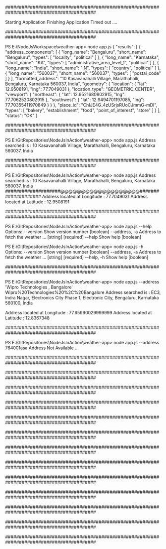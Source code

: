 #########################################################################################

Starting Application
Finishing Application
Timed out ....

#########################################################################################

PS E:\NodeJsWorkspace\weather-app> node app.js
{
  "results": [
    {
      "address_components": [
        {
          "long_name": "Bengaluru",
          "short_name": "Bengaluru",
          "types": [
            "locality",
            "political"
          ]
        },
        {
          "long_name": "Karnataka",
          "short_name": "KA",
          "types": [
            "administrative_area_level_1",
            "political"
          ]
        },
        {
          "long_name": "India",
          "short_name": "IN",
          "types": [
            "country",
            "political"
          ]
        },
        {
          "long_name": "560037",
          "short_name": "560037",
          "types": [
            "postal_code"
          ]
        }
      ],
      "formatted_address": "10 Kasavanahalli Village, Marathahalli, Bengaluru, Karnataka 560037, India",
      "geometry": {
        "location": {
          "lat": 12.9508191,
          "lng": 77.7049031
        },
        "location_type": "GEOMETRIC_CENTER",
        "viewport": {
          "northeast": {
            "lat": 12.9521680802915,
            "lng": 77.7062520802915
          },
          "southwest": {
            "lat": 12.9494701197085,
            "lng": 77.70355411970849
          }
        }
      },
      "place_id": "ChIJE4G_4zUSrjsRUoCJmmG-mDI",
      "types": [
        "bakery",
        "establishment",
        "food",
        "point_of_interest",
        "store"
      ]
    }
  ],
  "status": "OK"
}

#########################################################################################

PS E:\GitRepositories\NodeJsInAction\weather-app> node app.js
Address searched is : 10 Kasavanahalli Village, Marathahalli, Bengaluru, Karnataka 560037, India

#########################################################################################

PS E:\GitRepositories\NodeJsInAction\weather-app> node app.js
Address searched is : 10 Kasavanahalli Village, Marathahalli, Bengaluru, Karnataka 560037, India
####################@@@@@@@@@@@@@@@@@@@####################
Address located at Longitude : 77.7049031
Address located at Latitude : 12.9508191

#########################################################################################

PS E:\GitRepositories\NodeJsInAction\weather-app> node app.js --help
Options:
  --version      Show version number                                   [boolean]
  --address, -a  Address to fetch the weather ...            [string] [required]
  --help         Show help                                             [boolean]

PS E:\GitRepositories\NodeJsInAction\weather-app> node app.js -h
Options:
  --version      Show version number                                   [boolean]
  --address, -a  Address to fetch the weather ...            [string] [required]
  --help, -h     Show help                                             [boolean]

#########################################################################################

PS E:\GitRepositories\NodeJsInAction\weather-app> node app.js --address 'Wipro Technologies , Bangalore'
Wipro%20Technologies%20%2C%20Bangalore
Address searched is : EC3, Indra Nagar, Electronics City Phase 1, Electronic City, Bengaluru, Karnataka 560100, India

Address located at Longitude : 77.65990029999999
Address located at Latitude : 12.8367348

#########################################################################################

PS E:\GitRepositories\NodeJsInAction\weather-app> node app.js --address 764001asa
Address Not Available ...

#########################################################################################

#########################################################################################

#########################################################################################

#########################################################################################

#########################################################################################

#########################################################################################

#########################################################################################

#########################################################################################

#########################################################################################

#########################################################################################


#########################################################################################


#########################################################################################

#########################################################################################